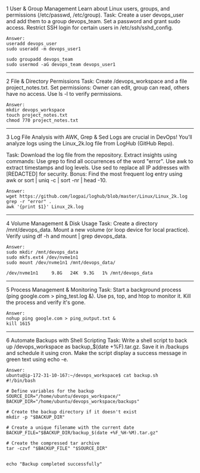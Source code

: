 1️ User & Group Management
Learn about Linux users, groups, and permissions (/etc/passwd, /etc/group).
Task:
Create a user devops_user and add them to a group devops_team.
Set a password and grant sudo access.
Restrict SSH login for certain users in /etc/ssh/sshd_config.
```
Answer:
useradd devops_user
sudo useradd -m devops_user1

sudo groupadd devops_team
sudo usermod -aG devops_team devops_user1
```
-----------------------------------------------------

2️ File & Directory Permissions
Task:
Create /devops_workspace and a file project_notes.txt.
Set permissions:
Owner can edit, group can read, others have no access.
Use ls -l to verify permissions.
```
Answer:
mkdir devops_workspace
touch project_notes.txt
chmod 770 project_notes.txt
```
-----------------------------------------------------
3️ Log File Analysis with AWK, Grep & Sed
Logs are crucial in DevOps! You’ll analyze logs using the Linux_2k.log file from LogHub (GitHub Repo).

Task:
Download the log file from the repository.
Extract insights using commands:
Use grep to find all occurrences of the word "error".
Use awk to extract timestamps and log levels.
Use sed to replace all IP addresses with [REDACTED] for security.
Bonus: Find the most frequent log entry using awk or sort | uniq -c | sort -nr | head -10.
```
Answer:
wget https://github.com/logpai/loghub/blob/master/Linux/Linux_2k.log
grep -r "error" .
awk '{print $1}' Linux_2k.log
```
-----------------------------------------------------
4️ Volume Management & Disk Usage
Task:
Create a directory /mnt/devops_data.
Mount a new volume (or loop device for local practice).
Verify using df -h and mount | grep devops_data.
```
Answer:
sudo mkdir /mnt/devops_data
sudo mkfs.ext4 /dev/nvme1n1
sudo mount /dev/nvme1n1 /mnt/devops_data/

/dev/nvme1n1     9.8G   24K  9.3G   1% /mnt/devops_data
```
-----------------------------------------------------
5️ Process Management & Monitoring
Task:
Start a background process (ping google.com > ping_test.log &).
Use ps, top, and htop to monitor it.
Kill the process and verify it's gone.
```
Answer:
nohup ping google.com > ping_output.txt &
kill 1615
```
-----------------------------------------------------
6️ Automate Backups with Shell Scripting
Task:
Write a shell script to back up /devops_workspace as backup_$(date +%F).tar.gz.
Save it in /backups and schedule it using cron.
Make the script display a success message in green text using echo -e.
```
Answer:
ubuntu@ip-172-31-10-167:~/devops_workspace$ cat backup.sh
#!/bin/bash

# Define variables for the backup
SOURCE_DIR="/home/ubuntu/devops_workspace/"
BACKUP_DIR="/home/ubuntu/devops_workspace/backups"

# Create the backup directory if it doesn't exist
mkdir -p "$BACKUP_DIR"

# Create a unique filename with the current date
BACKUP_FILE="$BACKUP_DIR/backup_$(date +%F_%H-%M).tar.gz"

# Create the compressed tar archive
tar -czvf "$BACKUP_FILE" "$SOURCE_DIR"


echo "Backup completed successfully"
```